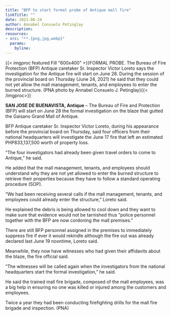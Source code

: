 ```yaml
---
title: "BFP to start formal probe of Antique mall fire"
linkTitle: ""
date: 2021-06-24
author: Annabel Consuelo Petinglay
description:
resources:
- src: "**.{png,jpg,webp}"
  params:
    byline: 
---
```

{{< imgproc featured Fill "600x400" >}}FORMAL PROBE. The Bureau of Fire Protection (BFP) Antique caretaker Sr. Inspector Victor Loreto says the investigation for the Antique fire will start on June 28. During the session of the provincial board on Thursday (June 24, 2021) he said that they could not yet allow the mall management, tenants, and employees to enter the burned structure. (PNA photo by Annabel Consuelo J. Petinglay){{< /imgproc>}}

**SAN JOSE DE BUENAVISTA, Antique** –  The Bureau of Fire and Protection (BFP) will start on June 28 the formal investigation on the blaze that gutted the Gaisano Grand Mall of Antique.

BFP Antique caretaker Sr. Inspector Victor Loreto, during his appearance before the provincial board on Thursday, said four officers from their national headquarters will investigate the June 17 fire that left an estimated PHP833,137,500 worth of property loss.

“The four investigators had already been given travel orders to come to Antique,” he said.

He added that the mall management, tenants, and employees should understand why they are not yet allowed to enter the burned structure to retrieve their properties because they have to follow a standard operating procedure (SOP).

“We had been receiving several calls if the mall management, tenants, and employees could already enter the structure,” Loreto said.

He explained the debris is being allowed to cool down and they want to make sure that evidence would not be tarnished thus “police personnel together with the BFP are now cordoning the mall premises."

There are still BFP personnel assigned in the premises to immediately suppress fire if ever it would rekindle although the fire out was already declared last June 19 noontime, Loreto said.

Meanwhile, they now have witnesses who had given their affidavits about the blaze, the fire official said.

“The witnesses will be called again when the investigators from the national headquarters start the formal investigation,” he said.

He said the trained mall fire brigade, composed of the mall employees, was a big help in ensuring no one was killed or injured among the customers and employees.

Twice a year they had been conducting firefighting drills for the mall fire brigade and inspection. (PNA)